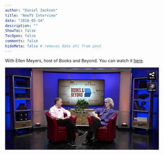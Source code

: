 ```yaml
---
author: "Daniel Jackson"
title: "NewTV Interview"
date: "2018-05-14"
description: ""
ShowToc: false
TocOpen: false
comments: false
hideMeta: false # removes date etc from post
---
```

With Ellen Meyers, host of Books and Beyond. You can watch it [here](https://newtv.org/recent-video/28-books-and-beyond/4981-mental-health).

![](../../images/new-tv/new-tv.png)
